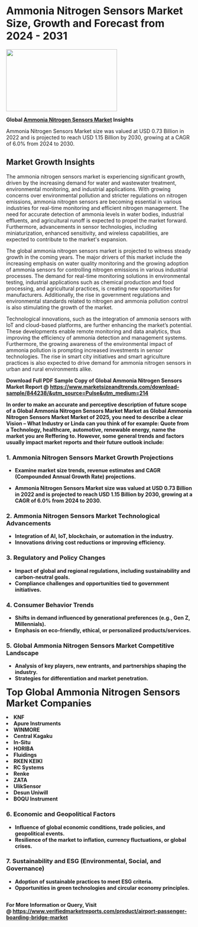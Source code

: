 <H1>Ammonia Nitrogen Sensors Market Size, Growth and Forecast from 2024 - 2031</H1><img class="aligncenter size-medium wp-image-584254" src="https://thirdeyenews.in/wp-content/uploads/2024/09/Global-Market-Research-300x168.jpeg" alt="" width="300" height="168" /><p><strong>Global&nbsp;<a href="https://www.marketsizeandtrends.com/download-sample/844238/&amp;utm_source=Pulse&amp;utm_medium=214">Ammonia Nitrogen Sensors Market</a> Insights</strong></p><p>Ammonia Nitrogen Sensors Market size was valued at USD 0.73 Billion in 2022 and is projected to reach USD 1.15 Billion by 2030, growing at a CAGR of 6.0% from 2024 to 2030.</p><p><h2>Market Growth Insights</h2> <p>The ammonia nitrogen sensors market is experiencing significant growth, driven by the increasing demand for water and wastewater treatment, environmental monitoring, and industrial applications. With growing concerns over environmental pollution and stricter regulations on nitrogen emissions, ammonia nitrogen sensors are becoming essential in various industries for real-time monitoring and efficient nitrogen management. The need for accurate detection of ammonia levels in water bodies, industrial effluents, and agricultural runoff is expected to propel the market forward. Furthermore, advancements in sensor technologies, including miniaturization, enhanced sensitivity, and wireless capabilities, are expected to contribute to the market's expansion.</p> <p><strong></strong></p> <p>The global ammonia nitrogen sensors market is projected to witness steady growth in the coming years. The major drivers of this market include the increasing emphasis on water quality monitoring and the growing adoption of ammonia sensors for controlling nitrogen emissions in various industrial processes. The demand for real-time monitoring solutions in environmental testing, industrial applications such as chemical production and food processing, and agricultural practices, is creating new opportunities for manufacturers. Additionally, the rise in government regulations and environmental standards related to nitrogen and ammonia pollution control is also stimulating the growth of the market.</p> <p>Technological innovations, such as the integration of ammonia sensors with IoT and cloud-based platforms, are further enhancing the market’s potential. These developments enable remote monitoring and data analytics, thus improving the efficiency of ammonia detection and management systems. Furthermore, the growing awareness of the environmental impact of ammonia pollution is prompting increased investments in sensor technologies. The rise in smart city initiatives and smart agriculture practices is also expected to drive demand for ammonia nitrogen sensors in urban and rural environments alike.</p> <p><strong></p><p><span class=""><strong>Download Full PDF Sample Copy of Global Ammonia Nitrogen Sensors Market Report</strong> @ <a href="https://www.marketsizeandtrends.com/download-sample/844238/&amp;utm_source=Pulse&amp;utm_medium=214" target="_blank">https://www.marketsizeandtrends.com/download-sample/844238/&amp;utm_source=Pulse&amp;utm_medium=214</a></span></p><p>In order to make an accurate and perceptive description of future scope of a Global&nbsp;Ammonia Nitrogen Sensors Market Market as Global&nbsp;Ammonia Nitrogen Sensors Market Market of 2025, you need to describe a clear Vision &ndash; What Industry or Linda can you think of for example: Quote from a Technology, healthcare, automotive, renewable energy, name the market you are Reffering to. However, some general trends and factors usually impact market reports and their future outlook include:</p><h3>1.&nbsp;<strong>Ammonia Nitrogen Sensors Market Growth Projections</strong></h3><ul><li>Examine market size trends, revenue estimates and CAGR (Compounded Annual Growth Rate) projections.</li><li><p>Ammonia Nitrogen Sensors Market size was valued at USD 0.73 Billion in 2022 and is projected to reach USD 1.15 Billion by 2030, growing at a CAGR of 6.0% from 2024 to 2030.</p></li></ul><h3>2.&nbsp;<strong>Ammonia Nitrogen Sensors Market Technological Advancements</strong></h3><ul><li>Integration of AI, IoT, blockchain, or automation in the industry.</li><li>Innovations driving cost reductions or improving efficiency.</li></ul><h3>3.&nbsp;<strong>Regulatory and Policy Changes</strong></h3><ul><li>Impact of global and regional regulations, including sustainability and carbon-neutral goals.</li><li>Compliance challenges and opportunities tied to government initiatives.</li></ul><h3>4.&nbsp;<strong>Consumer Behavior Trends</strong></h3><ul><li>Shifts in demand influenced by generational preferences (e.g., Gen Z, Millennials).</li><li>Emphasis on eco-friendly, ethical, or personalized products/services.</li></ul><h3>5.&nbsp;<strong>Global Ammonia Nitrogen Sensors Market Competitive Landscape</strong></h3><ul><li>Analysis of key players, new entrants, and partnerships shaping the industry.</li><li>Strategies for differentiation and market penetration.</li></ul><p data-pm-slice="1 1 []"><span style="color: inherit; font-family: inherit; font-size: 25px;">Top Global Ammonia Nitrogen Sensors Market Companies</span></p><div class="" data-test-id=""><p><li>KNF</li><li> Apure Instruments</li><li> WINMORE</li><li> Central Kagaku</li><li> In-Situ</li><li> HORIBA</li><li> Fluidings</li><li> RKEN KEIKI</li><li> RC Systems</li><li> Renke</li><li> ZATA</li><li> UlikSensor</li><li> Desun Uniwill</li><li> BOQU Instrument</li></p></div><h3>6.&nbsp;<strong>Economic and Geopolitical Factors</strong></h3><ul><li>Influence of global economic conditions, trade policies, and geopolitical events.</li><li>Resilience of the market to inflation, currency fluctuations, or global crises.</li></ul><h3>7.&nbsp;<strong>Sustainability and ESG (Environmental, Social, and Governance)</strong></h3><ul><li>Adoption of sustainable practices to meet ESG criteria.</li><li>Opportunities in green technologies and circular economy principles.</li></ul><h2><strong style="font-size: 14px;">For More Information or Query, Visit @&nbsp;</strong><a style="background-color: #ffffff; font-size: 14px;" href="https://www.marketsizeandtrends.com/report/ammonia-nitrogen-sensors-market/" target="_blank">https://www.verifiedmarketreports.com/product/airport-passenger-boarding-bridge-market</a></h2>
